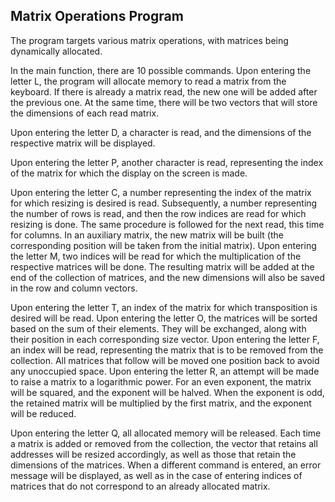 ## Matrix Operations Program

The program targets various matrix operations, with matrices being dynamically allocated.

In the main function, there are 10 possible commands.
Upon entering the letter L, the program will allocate memory to read a matrix from the keyboard. If there is already a matrix read, the new one will be added after the previous one. At the same time, there will be two vectors that will store the dimensions of each read matrix.

Upon entering the letter D, a character is read, and the dimensions of the respective matrix will be displayed.

Upon entering the letter P, another character is read, representing the index of the matrix for which the display on the screen is made.

Upon entering the letter C, a number representing the index of the matrix for which resizing is desired is read. Subsequently, a number representing the number of rows is read, and then the row indices are read for which resizing is done. The same procedure is followed for the next read, this time for columns. In an auxiliary matrix, the new matrix will be built (the corresponding position will be taken from the initial matrix).
Upon entering the letter M, two indices will be read for which the multiplication of the respective matrices will be done. The resulting matrix will be added at the end of the collection of matrices, and the new dimensions will also be saved in the row and column vectors.

Upon entering the letter T, an index of the matrix for which transposition is desired will be read.
Upon entering the letter O, the matrices will be sorted based on the sum of their elements. They will be exchanged, along with their position in each corresponding size vector.
Upon entering the letter F, an index will be read, representing the matrix that is to be removed from the collection. All matrices that follow will be moved one position back to avoid any unoccupied space.
Upon entering the letter R, an attempt will be made to raise a matrix to a logarithmic power. For an even exponent, the matrix will be squared, and the exponent will be halved. When the exponent is odd, the retained matrix will be multiplied by the first matrix, and the exponent will be reduced.

Upon entering the letter Q, all allocated memory will be released.
Each time a matrix is added or removed from the collection, the vector that retains all addresses will be resized accordingly, as well as those that retain the dimensions of the matrices.
When a different command is entered, an error message will be displayed, as well as in the case of entering indices of matrices that do not correspond to an already allocated matrix.
